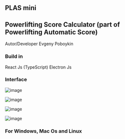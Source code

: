 ## PLAS mini

## Powerlifting Score Calculator (part of Powerlifting Automatic Score)

Autor/Developer Evgeny Poboykin

### Build in

React Js (TypeScript)
Electron Js

### Interface

![image](./preview/screen_1.png)

![image](./preview/screen_2.png)

![image](./preview/screen_3.png)

![image](./preview/screen_4.png)

### For Windows, Mac Os and Linux
